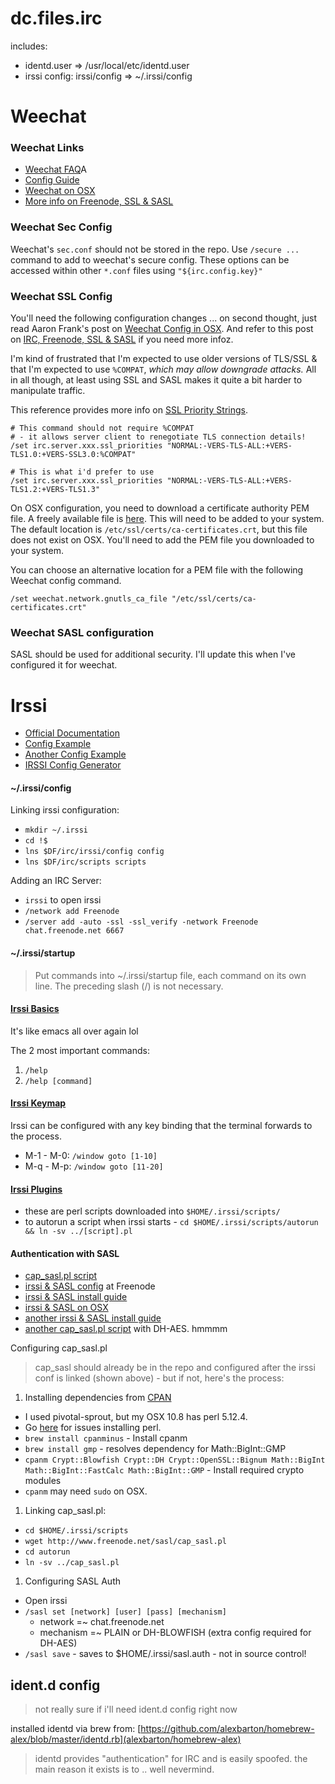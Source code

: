 dc.files.irc
============

includes:
* identd.user => /usr/local/etc/identd.user
* irssi config: irssi/config => ~/.irssi/config

# Weechat

### Weechat Links

- [Weechat FAQ](https://weechat.org/files/doc/weechat_faq.en.html)A
- [Config Guide](/etc/ssl/certs/ca-certificates.crt)
- [Weechat on OSX](http://aaronfranks.com/posts/weechat-on-osx/)
- [More info on Freenode, SSL & SASL](https://pthree.org/2010/01/31/freenode-ssl-and-sasl-authentication-with-irssi/)

### Weechat Sec Config

Weechat's `sec.conf` should not be stored in the repo.  Use `/secure ...` command to add to weechat's secure config.  These options can be accessed within other `*.conf` files using `"${irc.config.key}"`

### Weechat SSL Config

You'll need the following configuration changes ... on second thought, just read Aaron Frank's post on [Weechat Config in OSX](http://aaronfranks.com/posts/weechat-on-osx/).  And refer to this post on [IRC, Freenode, SSL & SASL](https://pthree.org/2010/01/31/freenode-ssl-and-sasl-authentication-with-irssi/) if you need more infoz.


I'm kind of frustrated that I'm expected to use older versions of TLS/SSL & that I'm expected to use `%COMPAT`, *which may allow downgrade attacks.*  All in all though, at least using SSL and SASL makes it quite a bit harder to manipulate traffic.

This reference provides more info on [SSL Priority Strings](http://gnutls.org/manual/html_node/Priority-Strings.html).

```
# This command should not require %COMPAT
# - it allows server client to renegotiate TLS connection details!
/set irc.server.xxx.ssl_priorities "NORMAL:-VERS-TLS-ALL:+VERS-TLS1.0:+VERS-SSL3.0:%COMPAT"

# This is what i'd prefer to use
/set irc.server.xxx.ssl_priorities "NORMAL:-VERS-TLS-ALL:+VERS-TLS1.2:+VERS-TLS1.3"
```

On OSX configuration, you need to download a certificate authority PEM file.  A freely available file is [here](http://curl.haxx.se/docs/caextract.html).  This will need to be added to your system.  The default location is `/etc/ssl/certs/ca-certificates.crt`, but this file does not exist on OSX.  You'll need to add the PEM file you downloaded to your system.

You can choose an alternative location for a PEM file with the following Weechat config command.

```
/set weechat.network.gnutls_ca_file "/etc/ssl/certs/ca-certificates.crt"
```

### Weechat SASL configuration

SASL should be used for additional security.  I'll update this when I've configured it for weechat.

# Irssi


- [Official Documentation](http://www.irssi.org/documentation/manual)
- [Config Example](http://misc.nybergh.net/pub/irssi/config.example)
- [Another Config Example](http://carina.org.uk/irssiconfig)
- [IRSSI Config Generator](http://www.matthew.ath.cx/programs/irssiconfig)

#### ~/.irssi/config

Linking irssi configuration:

- `mkdir ~/.irssi`
- `cd !$`
- `lns $DF/irc/irssi/config config`
- `lns $DF/irc/scripts scripts`

Adding an IRC Server:

- `irssi` to open irssi
- `/network add Freenode`
- `/server add -auto -ssl -ssl_verify -network Freenode chat.freenode.net 6667`

#### ~/.irssi/startup

> Put commands into ~/.irssi/startup file, each command on its own line.
> The preceding slash (/) is not necessary.

#### [Irssi Basics](http://irssi.org/beginner/)

It's like emacs all over again lol

The 2 most important commands:

1. `/help`
1. `/help [command]`

#### [Irssi Keymap](http://irssi.org/beginner/#c9)

Irssi can be configured with any key binding that the terminal forwards to the process.

- M-1 - M-0: `/window goto [1-10]`
- M-q - M-p: `/window goto [11-20]`

#### [Irssi Plugins](http://scripts.irssi.org/)

- these are perl scripts downloaded into `$HOME/.irssi/scripts/`
- to autorun a script when irssi starts - `cd $HOME/.irssi/scripts/autorun && ln -sv ../[script].pl`

#### Authentication with SASL

- [cap_sasl.pl script](http://www.freenode.net/sasl/cap_sasl.pl)
- [irssi & SASL config](http://freenode.net/sasl/sasl-irssi.shtml) at Freenode
- [irssi & SASL install guide](http://www.andrews-corner.org/irssi.html)
- [irssi & SASL on OSX](http://buffered.io/posts/irssi-and-sasl-on-osx)
- [another irssi & SASL install guide](http://blog.freenode.net/2010/01/connecting-to-freenode-using-tor-sasl/)
- [another cap_sasl.pl script](https://github.com/atheme/atheme/blob/master/contrib/cap_sasl.pl) with DH-AES.  hmmmm

Configuring cap_sasl.pl

> cap_sasl should already be in the repo and configured
> after the irssi conf is linked (shown above) -
> but if not, here's the process:

1. Installing dependencies from [CPAN](http://www.cpan.org/modules/INSTALL.html)
  - I used pivotal-sprout, but my OSX 10.8 has perl 5.12.4.
  - Go [here](http://blog.jambura.com/2013/02/19/setup-homebrew-perlbrew-ruby-rvm-perl-cpanm-nginx-in-mountain-lion/) for issues installing perl.
  - `brew install cpanminus` - Install cpanm
  - `brew install gmp` - resolves dependency for Math::BigInt::GMP
  - `cpanm Crypt::Blowfish Crypt::DH Crypt::OpenSSL::Bignum Math::BigInt Math::BigInt::FastCalc Math::BigInt::GMP` - Install required crypto modules
  - `cpanm` may need `sudo` on OSX.
1. Linking cap_sasl.pl:
  - `cd $HOME/.irssi/scripts`
  - `wget http://www.freenode.net/sasl/cap_sasl.pl`
  - `cd autorun`
  - `ln -sv ../cap_sasl.pl`
1. Configuring SASL Auth
  - Open irssi
  - `/sasl set [network] [user] [pass] [mechanism]`
    - network =~ chat.freenode.net
    - mechanism =~ PLAIN or DH-BLOWFISH (extra config required for DH-AES)
  - `/sasl save` - saves to $HOME/.irssi/sasl.auth - not in source control!

## ident.d config

> not really sure if i'll need ident.d config right now

installed identd via brew from: [https://github.com/alexbarton/homebrew-alex/blob/master/identd.rb](alexbarton/homebrew-alex)

> identd provides "authentication" for IRC and is easily spoofed.  the main reason it exists is to .. well nevermind.
